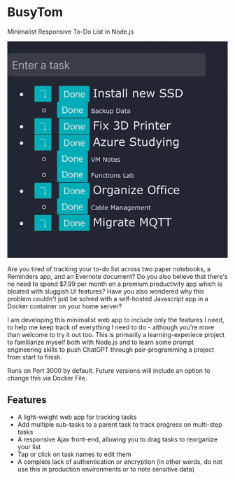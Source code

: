 # BusyTom
 Minimalist Responsive To-Do List in Node.js

![Alt text](https://github.com/TMarski/BusyTom/blob/main/BusyTom_demo.gif?raw=true "BusyTom Demo")


Are you tired of tracking your to-do list across two paper notebooks, a Reminders app, and an Evernote document? Do you also believe that there's no need to spend $7.99 per month on a premium productivity app which is bloated with sluggish UI features? Have you also wondered why this problem couldn't just be solved with a self-hosted Javascript app in a Docker container on your home server?

I am developing this minimalist web app to include only the features I need, to help me keep track of everything I need to do - although you're more than welcome to try it out too. This is primarily a learning-experiece project to familiarize myself both with Node.js and to learn some prompt engineering skills to push ChatGPT through pair-programming a project from start to finish. 

Runs on Port 3000 by default. Future versions will include an option to change this via Docker File.

## Features

  -  A light-weight web app for tracking tasks
  -  Add multiple sub-tasks to a parent task to track progress on multi-step tasks
  -  A responsive Ajax front-end, allowing you to drag tasks to reorganize your list
  - Tap or click on task names to edit them
  -  A complete lack of authentication or encryption (in other words, do not use this in production environments or to note sensitive data)
